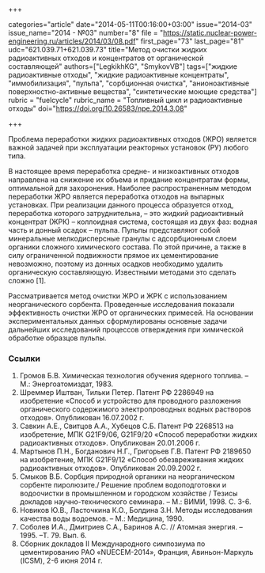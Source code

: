 +++

categories="article"
date="2014-05-11T00:16:00+03:00"
issue="2014-03"
issue_name="2014 - №03"
number="8"
file = "https://static.nuclear-power-engineering.ru/articles/2014/03/08.pdf"
first_page="73"
last_page="81"
udc="621.039.71+621.039.73"
title="Метод очистки жидких радиоактивных отходов и концентратов от органической составляющей"
authors=["LegkikhKG", "SmykovVB"]
tags=["жидкие радиоактивные отходы", "жидкие радиоактивные концентраты", "иммобилизация", "пульпа", "сорбционная очистка", "анионоактивные поверхностно-активные вещества", "синтетические моющие средства"]
rubric = "fuelcycle"
rubric_name = "Топливный цикл и радиоактивные отходы"
doi="https://doi.org/10.26583/npe.2014.3.08"

+++

Проблема переработки жидких радиоактивных отходов (ЖРО) является важной задачей при эксплуатации реакторных установок (РУ) любого типа.

В настоящее время переработка средне- и низкоактивных отходов направлена на снижение их объема и придание концентратам формы, оптимальной для захоронения. Наиболее распространенным методом переработки ЖРО является переработка отходов на выпарных установках. При реализации данного процесса образуется отход, переработка которого затруднительна, – это жидкий радиоактивный концентрат (ЖРК) – коллоидная система, состоящая из двух фаз: водная часть и донный осадок – пульпа. Пульпы представляют собой минеральные мелкодисперсные гранулы с адсорбционным слоем органики сложного химического состава. По этой причине, а также в силу ограниченной подвижности прямое их цементирование невозможно, поэтому из донных осадков необходимо удалить органическую составляющую. Известными методами это сделать сложно [1].

Рассматривается метод очистки ЖРО и ЖРК с использованием неорганического сорбента. Проведенные исследования показали эффективность очистки ЖРО от органических примесей. На основании экспериментальных данных сформулированы основные задачи дальнейших исследований процессов отверждения при химической обработке образцов пульпы.

### Ссылки

1. Громов Б.В. Химическая технология обучения ядерного топлива. – М.: Энергоатомиздат, 1983.
2. Шреммер Иштван, Тильки Петер. Патент РФ 2286949 на изобретение «Способ и устройство для проводного разложения органического содержимого электропроводных водных растворов отходов». Опубликован 16.07.2002 г.
3. Савкин А.Е., Свитцов А.А., Хубецов С.Б. Патент РФ 2268513 на изобретение, МПК G21F9/06, G21F9/20 «Способ переработки жидких радиоактивных отходов». Опубликован 20.01.2006 г.
4. Мартынов П.Н., Богданович Н.Г., Григорьев Г.В. Патент РФ 2189650 на изобретение, МПК G21F9/12 «Способ обезвреживания жидких радиоактивных отходов». Опубликован 20.09.2002 г.
5. Смыков В.Б. Сорбция природной органики на неорганическом сорбенте пиролюзите./ Решение проблем водоподготовки и водоочистки в промышленном и городском хозяйстве / Тезисы докладов научно-технического семинара. – М.: ВИМИ, 1998. С. 3-6.
6. Новиков Ю.В., Ласточкина К.О., Болдина З.Н. Методы исследования качества воды водоемов. – М.: Медицина, 1990.
7. Соболев И.А., Дмитриев С.А., Баринов А.С. // Атомная энергия. –1995. –Т. 79. Вып. 6.
8. Сборник докладов II Международного симпозиума по цементированию РАО «NUECEM-2014», Франция, Авиньон-Маркуль (ICSM), 2-6 июня 2014 г.